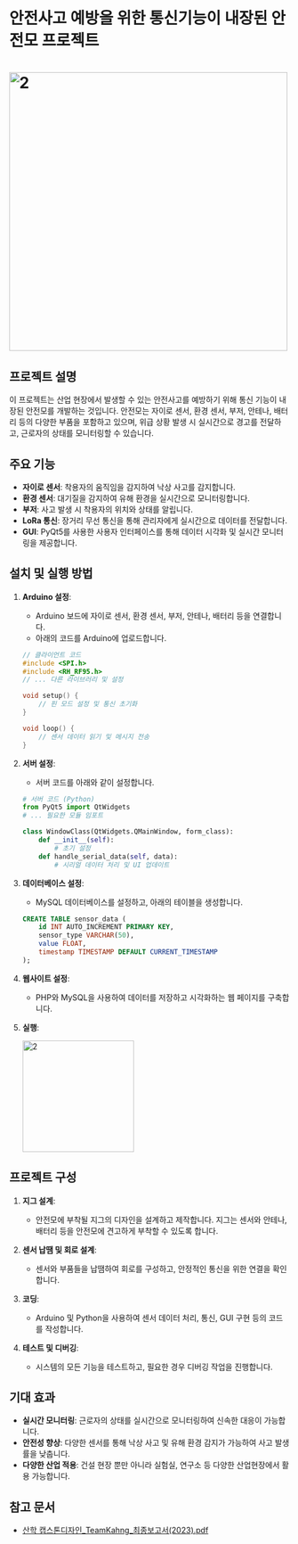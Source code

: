# 안전사고 예방을 위한 통신기능이 내장된 안전모 프로젝트 

#        <img width="500" alt="2" src= "https://github.com/user-attachments/assets/b6f79172-8c6c-455a-9e41-65d6dcfc3db7">

## 프로젝트 설명

이 프로젝트는 산업 현장에서 발생할 수 있는 안전사고를 예방하기 위해 통신 기능이 내장된 안전모를 개발하는 것입니다. 안전모는 자이로 센서, 환경 센서, 부저, 안테나, 배터리 등의 다양한 부품을 포함하고 있으며, 위급 상황 발생 시 실시간으로 경고를 전달하고, 근로자의 상태를 모니터링할 수 있습니다.

## 주요 기능

- **자이로 센서**: 착용자의 움직임을 감지하여 낙상 사고를 감지합니다.
- **환경 센서**: 대기질을 감지하여 유해 환경을 실시간으로 모니터링합니다.
- **부저**: 사고 발생 시 착용자의 위치와 상태를 알립니다.
- **LoRa 통신**: 장거리 무선 통신을 통해 관리자에게 실시간으로 데이터를 전달합니다.
- **GUI**: PyQt5를 사용한 사용자 인터페이스를 통해 데이터 시각화 및 실시간 모니터링을 제공합니다.

## 설치 및 실행 방법

1. **Arduino 설정**:
    - Arduino 보드에 자이로 센서, 환경 센서, 부저, 안테나, 배터리 등을 연결합니다.
    - 아래의 코드를 Arduino에 업로드합니다.

    ```c
    // 클라이언트 코드
    #include <SPI.h>
    #include <RH_RF95.h>
    // ... 다른 라이브러리 및 설정
    
    void setup() {
        // 핀 모드 설정 및 통신 초기화
    }
    
    void loop() {
        // 센서 데이터 읽기 및 메시지 전송
    }
    ```

2. **서버 설정**:
    - 서버 코드를 아래와 같이 설정합니다.

    ```python
    # 서버 코드 (Python)
    from PyQt5 import QtWidgets
    # ... 필요한 모듈 임포트
    
    class WindowClass(QtWidgets.QMainWindow, form_class):
        def __init__(self):
            # 초기 설정
        def handle_serial_data(self, data):
            # 시리얼 데이터 처리 및 UI 업데이트
    ```

3. **데이터베이스 설정**:
    - MySQL 데이터베이스를 설정하고, 아래의 테이블을 생성합니다.

    ```sql
    CREATE TABLE sensor_data (
        id INT AUTO_INCREMENT PRIMARY KEY,
        sensor_type VARCHAR(50),
        value FLOAT,
        timestamp TIMESTAMP DEFAULT CURRENT_TIMESTAMP
    );
    ```

4. **웹사이트 설정**:
    - PHP와 MySQL을 사용하여 데이터를 저장하고 시각화하는 웹 페이지를 구축합니다.

5. **실행**:

   <img width="200" alt="2" src= https://github.com/user-attachments/assets/e49c43cf-4b27-4c0f-9ccb-7d3c704c4330>
   
## 프로젝트 구성

1. **지그 설계**:
    - 안전모에 부착될 지그의 디자인을 설계하고 제작합니다. 지그는 센서와 안테나, 배터리 등을 안전모에 견고하게 부착할 수 있도록 합니다.

2. **센서 납땜 및 회로 설계**:
    - 센서와 부품들을 납땜하여 회로를 구성하고, 안정적인 통신을 위한 연결을 확인합니다.

3. **코딩**:
    - Arduino 및 Python을 사용하여 센서 데이터 처리, 통신, GUI 구현 등의 코드를 작성합니다.

4. **테스트 및 디버깅**:
    - 시스템의 모든 기능을 테스트하고, 필요한 경우 디버깅 작업을 진행합니다.

## 기대 효과

- **실시간 모니터링**: 근로자의 상태를 실시간으로 모니터링하여 신속한 대응이 가능합니다.
- **안전성 향상**: 다양한 센서를 통해 낙상 사고 및 유해 환경 감지가 가능하여 사고 발생률을 낮춥니다.
- **다양한 산업 적용**: 건설 현장 뿐만 아니라 실험실, 연구소 등 다양한 산업현장에서 활용 가능합니다.


## 참고 문서

- [산학 캡스톤디자인_TeamKahng_최종보고서(2023).pdf](https://github.com/user-attachments/files/16349359/_TeamKahng_.2023.pdf)
